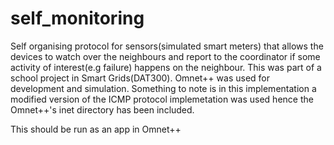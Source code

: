 # self_monitoring
Self organising protocol for sensors(simulated smart meters) that allows the devices to watch over the neighbours and report to the coordinator if some activity of interest(e.g failure) happens on the neighbour. This was part of a school project in Smart Grids(DAT300). Omnet++ was used for development and simulation. Something to note is in this implementation a modified version of the ICMP protocol implemetation was used hence the Omnet++'s inet directory has been included.

This should be run as an app in Omnet++
